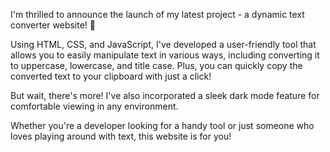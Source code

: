 I'm thrilled to announce the launch of my latest project - a dynamic text converter website! 🎉

Using HTML, CSS, and JavaScript, I've developed a user-friendly tool that allows you to easily manipulate text in various ways, including converting it to uppercase, lowercase, and title case. Plus, you can quickly copy the converted text to your clipboard with just a click!

But wait, there's more! I've also incorporated a sleek dark mode feature for comfortable viewing in any environment.

Whether you're a developer looking for a handy tool or just someone who loves playing around with text, this website is for you!

